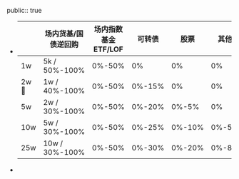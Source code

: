 public:: true

- ||场内货基/国债逆回购|场内指数基金 ETF/LOF|可转债|股票|其他|
  |--|--|--|--|--|--|
  |1w|5k  / 50%-100%|0%-50%|0%|0%|0%|
  |2w 📌|1w / 40%-100%|0%-50%|0%-15%|0%|0%|
  |5w|2w / 30%-100%|0%-50%|0%-20%|0%-5%|0%|
  |10w|5w / 30%-100%|0%-50%|0%-25%|0%-10%|0%-5%|
  |25w|10w / 30%-100%|0%-50%|0%-30%|0%-20%|0%-8%|
-